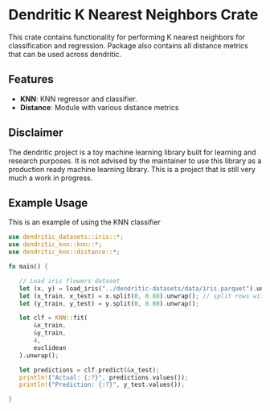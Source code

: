  # Dendritic K Nearest Neighbors Crate

 This crate contains functionality for performing K nearest neighbors for classification and regression.
 Package also contains all distance metrics that can be used across dendritic.

 ## Features
 - **KNN**: KNN regressor and classifier.
 - **Distance**: Module with various distance metrics

 ## Disclaimer
 The dendritic project is a toy machine learning library built for learning and research purposes.
 It is not advised by the maintainer to use this library as a production ready machine learning library.
 This is a project that is still very much a work in progress.

 ## Example Usage
 This is an example of using the KNN classifier
 ```rust
 use dendritic_datasets::iris::*;
 use dendritic_knn::knn::*;
 use dendritic_knn::distance::*; 

 fn main() {

    // Load iris flowers dataset
    let (x, y) = load_iris("../dendritic-datasets/data/iris.parquet").unwrap();
    let (x_train, x_test) = x.split(0, 0.80).unwrap(); // split rows with 80/20 split
    let (y_train, y_test) = y.split(0, 0.80).unwrap();

    let clf = KNN::fit(
        &x_train, 
        &y_train, 
        4, 
        euclidean
    ).unwrap();

    let predictions = clf.predict(&x_test);
    println!("Actual: {:?}", predictions.values());
    println!("Prediction: {:?}", y_test.values()); 

 }
 ```
